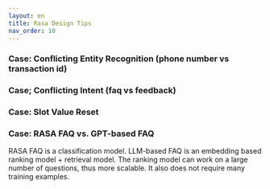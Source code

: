 ```yaml
---
layout: en
title: Rasa Design Tips
nav_order: 10
---
```

### Case: Conflicting Entity Recognition  (phone number vs transaction id)

### Case; Conflicting Intent (faq vs feedback)

### Case: Slot Value Reset

### Case: RASA FAQ vs. GPT-based FAQ
RASA FAQ is a classification model.  LLM-based FAQ is an embedding based ranking model + retrieval model.  The ranking model can work on a large number of questions, thus more scalable.  It also does not require many training examples.  

